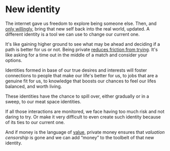 # New identity

The internet gave us freedom to explore being someone else. Then, and [only willingly](2.06_personal-choice.md), bring that new self back into the real world, updated. A different identity is a tool we can use to change our current one.

It's like gaining higher ground to see what may be ahead and deciding if a path is better for us or not. Being private [reduces friction from trying](2.14_trying-things.md). It's like asking for a time out in the middle of a match and consider your options.

Identities formed in base of our true desires and interests will foster connections to people that make our life's better for us, to jobs that are a genuine fit for us, to knowledge that boosts our chances to feel our lifes balanced, and worth living.

These identities have the chance to spill over, either gradually or in a sweep, to our meat space identities.

If all those interactions are monitored, we face having too much risk and not daring to try. Or make it very difficult to even create such identity because of its ties to our current one.

And if money is the language of [value](3.04_value.md), private money ensures that *valuation censorship* is gone and we can add “money” to the toolbelt of that new identity.